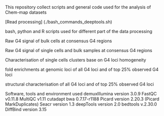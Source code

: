 This repository collect scripts and general code used for the analysis of Chem-map datasets

[Read processing] (./bash_commands_deeptools.sh)

bash, python and R scripts used for different part of the data processing

Raw G4 signal of bulk cells at consensus G4 regions

Raw G4 signal of single cells and bulk samples at consensus G4 regions

Characterisation of single cells clusters base on G4 loci homogeneity

fold enrichments at genomic loci of all G4 loci and of top 25% observed G4 loci

structural characterisation of all G4 loci and of top 25% observed G4 loci

Software, tools and environment used
demuxIllumina version 3.0.9
FastQC v0.11.8
MultiQC v1.11
cutadapt
bwa 0.7.17-r1188
Picard version 2.20.3 (Picard MarkDuplicates)
Seacr version 1.3
deepTools version 2.0
bedtools v.2.30.0
DiffBind version 3.15
